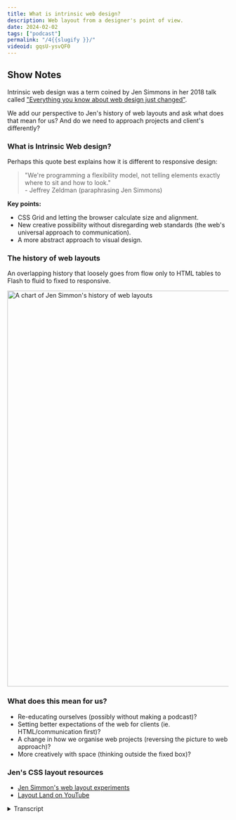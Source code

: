 ```yaml
---
title: What is intrinsic web design?
description: Web layout from a designer's point of view.
date: 2024-02-02
tags: ["podcast"]
permalink: "/4{{slugify }}/"
videoid: gqsU-ysvQF0
---
```

Show Notes
----------

Intrinsic web design was a term coined by Jen Simmons in her 2018 talk called ["Everything you know about web design just changed"](https://talks.jensimmons.com/GdnO62).

We add our perspective to Jen's history of web layouts and ask what does that mean for us? And do we need to approach projects and client's differently?

### What is Intrinsic Web design?

Perhaps this quote best explains how it is different to responsive design:

> "We're programming a flexibility model, not telling elements exactly where to sit and how to look."  
> \- Jeffrey Zeldman (paraphrasing Jen Simmons)

**Key points:**

*   CSS Grid and letting the browser calculate size and alignment.
*   New creative possibility without disregarding web standards (the web's universal approach to communication).
*   A more abstract approach to visual design.

### The history of web layouts

An overlapping history that loosely goes from flow only to HTML tables to Flash to fluid to fixed to responsive.


<img src="/img/intrinsic-design-history.avif"  loading="lazy" width="1600" height="900" alt="A chart of Jen Simmon's history of web layouts">


### What does this mean for us?

*   Re-educating ourselves (possibly without making a podcast)?
*   Setting better expectations of the web for clients (ie. HTML/communication first)?
*   A change in how we organise web projects (reversing the picture to web approach)?
*   More creatively with space (thinking outside the fixed box)?

### Jen's CSS layout resources

*   [Jen Simmon's web layout experiments](https://labs.jensimmons.com/)
*   [Layout Land on YouTube](https://www.youtube.com/layoutland)


  <details>
<summary>Transcript</summary>

        \[00:00:05\] **Nathan Wrigley**: Hello there. Welcome to this episode four of the No Script web show, which is all about modern front end web design. We'll be looking at what we can build today with minimal dependencies and skills.

Today we're talking about intrinsic web design, a term coined by Jen Simmons in her 2018 talk, which was called Everything You Know about web design Just Changed. She. iss, a graphic designer, educator and speaker, a member of the CSS working group who worked on CSS grid layouts. She worked as a developer advocate at Mozilla and later at Apple.

we'll be adding our perspective to Jen's talks on the history of web layouts and asking what it means for us. I cannot have these conversations by myself. And as always, I'm joined by David Waumsley. How are you doing, David?

\[00:00:53\] **David Waumsley**: I'm very well, thank you. Yeah, that was a good introduction.

\[00:00:58\] **Nathan Wrigley**: Yeah. Thank you. I'm glad that you wrote it for me.

\[00:00:59\] **David Waumsley**: Yeah. Oh, so shall we start? We've got some headers, haven't we? Yeah, we've got that. and was starting with, what the heck is intrinsic design? Which, I do remember on the first episode we was doing for this show where I've mentioned that and then chuck it at you and said, do you have a definition of what is? And the answer

\[00:01:18\] **Nathan Wrigley**: was, I really didn't. and to be honest with you, I'm still a little bit. Hazy on it because there isn't a, an exact dictionary, different definition

\[00:01:27\] **David Waumsley**: is there. no, of course not. And I think, I get from the talk itself that Jen did is that she's just wanting to signify whether you use it or not. I think she even says, just wanted to say that. I think with the technology we have and the approaches we have to web designing that it warrants. Another name other than just a bit more responsive. Yeah, responsive plus. Yeah. Yeah. yeah, I thought there's a good, we've got it actually up on the screen there.

There's a quite a good quote, I think. it's taken from a tweet from Jeffrey Zeldman, who's paraphrasing Jen Simmons, and I quite like that as my way of understanding, Intrinsic design as being something different to responsive design.

\[00:02:16\] **Nathan Wrigley**: I'll read it out for the people who are listening to this.

So Jeffrey, in his tweet said, we're programming a flexibility model, not telling elements exactly where to sit and how to look. So it's very much open-ended.

\[00:02:30\] **David Waumsley**: Yeah, and I think that probably with the technology, with the way that we have with CSS grid particularly, and Flexbox before that, but in a way, when we got Flexbox, we tended to not use it fixed flexibility.

We tended to set the, kind of fixed wits on it, but now all of these kind of ways that the browser can now calculate the size of items and align them for us according to. The user that they find do the calculations first. I think that's what she's getting over, I think with this. And that is slightly different from the responsive designs.

'cause when we got that, we just thought it was a reaction with the media queries, I think to, having the iPhone. So we thought, okay, we need another version of the phone with the iPhone. We'll use the media queries and then we'll just design something and we will fix where things. Exactly are going to sit and look, where they're going to sit and look.

Yeah. Where I think now we're moving away from that. We're now thinking, you know what? We'll never know. There's so many different devices out there. Let's stop trying to do, let's let the content decide that the size that it needs. And I think that's probably the big thing about it. I think

\[00:03:41\] **Nathan Wrigley**: that's quite a hard thing for us to get into our heads as well, because we really have spent a long time, decades on the internet trying to get things to look exactly.

As we wish them to look and to know exactly where every pixel will be with any given device. Yeah, so if you were to open up a tablet and I, you could tell me the dimensions of it, I would be able to predict exactly where this. This div or card or content piece would be, but this is a bit more, this is a bit different, isn't it?

you just generally say, okay, these things will probably be about there, but I'm not entirely sure based upon that device because everything is entirely, and I'm gonna use your word squishy. Yes. Squishy. everything can move in its own way and it will be very hard because the maths is being carried out.

On the fly as opposed to it being based upon viewport. So at some point it, it does exactly this. This is a much more fluid, it's doing whatever it says in a kind of curved way. if it's, if, we move things, if we make the viewport smaller, all of these. Pieces are going to move over, but we're not entirely sure where they're gonna end up. So yeah. Yeah, that's

\[00:04:50\] **David Waumsley**: a new challenge and I think it's very different from the way that we've looked when we've borrowed from print and we've looked at, generally we thought to templates. We make our boxes and then we put the content into those boxes and we think, oh, okay, that box won't sit, there'll have to go underneath on the mobile.

And we do that. But we still think of it as the same fix W box where now this suddenly this idea that. you're gonna say, you want this content to have enough room, but let the browser decide where it is and you'll style this content. And I think it's just a complete mind flip. And I do think there's something that I thought was quite interesting because it, it's eight years on.

When Jen did this talk in 2018 from when the List Apart event talk was done, that really brought in the Ethon Marcotte, brought in the responsive era, but he started that off with a quote, which goes back to 2000. I'll read that one 'cause I've got it on my extra notes, which is we should embrace the fact that the web doesn't have the same constraints as print and designed for this flexibility.

But first we must accept the ebb and flow of things. And I think in a way, you know what? I think what Jen's doing with this one is having another crack at if you like, at the same thing that we have to, with better tools now to be able to do that to, get us to think about content and it becomes A HTML first approach, isn't it?

The, you are styling to the HTML document and the content that you put in there, rather than the kind of reverse where we style things and then made the HTML stuff fit into the boxes we designed right.

\[00:06:31\] **Nathan Wrigley**: Yeah, I think it's gonna be really interesting. I think it's gonna take a whole new generation of people to get into this system.

I don't mean a new generation, as in it has to be the younger people. 'cause obviously you are absolutely fascinated by this at the moment. But you, are, really gonna have to, not unlearn, but just put a completely different layer over what you have already learned and be willing not to know quite where everything is.

But I also think it's quite freeing because you can just put something on the page and be satisfied that it. It'll do something adjacent to what I want, but I won't know exactly where it is. And we've been very much focused on knowing exactly where everything is based upon the device size. And, you only have to look inside the Chrome browser and things like that.

And it's obviously got all the different devices by name. And, maybe that whole process will change because it'll just be, drag it in from the left, drag it in from the right and just see, if it's behaving in the way that you'd anticipated, and if not, rewrite the CSS to, to match exactly what your expectations were.

But none of this is new. Is it 20? What did you say? 2018 was when? Jen did this

\[00:07:33\] **David Waumsley**: talk for that talk. Yes. And then, eight years before for responsive, alluding to this ebb and flow thing that's been going on for ages, going back to 2000. So it's always been there. This I idea, I guess it is just that the technology, because we can not so much have to set size into absolute pixels, and we have a layout tool that does it, it does open up loads of.

I, I think creativity. I think that was her main thing because she's a designer coming at it. And actually we can talk about that. I guess while we talk about the main part. A good part of her talk was about the history of web layout, so maybe we can just chat a little bit for those people watching the YouTube, we have actually borrowed, One of her slides to just show her kind of loose history of overlapping changes in the web. Going from only having flow only in the beginnings in the nineties to H TM L tables to flash to fluid where we would generally. Our sites with percentages ourselves to fix, where we ended up getting a lot of these frameworks in the nine 60 framework was particularly popular.

Yeah. Where we spotted everything into those fixed widths, then moving to responsive and then to the unknown, which I think is catching on as intrinsic as an idea that we are perhaps in a new era. So yeah, it

\[00:09:01\] **Nathan Wrigley**: seems to be the watch word at the moment, doesn't it? The word intrinsic design seems to be popping up more and more.

Yeah. which I think is gonna be the, The future for, the foreseeable future. However, the chart that we're showing on the page, probably does give us some intuition that Intrinsic will be here for a period of time and then will be replaced by something in its turn. But for now, it does feel like, yeah, it's the next evolution.

But she also, there was a little quote, and I can't remember the exact wording, but it was something along the lines of, in, in, evolutionary terms, the internet is that period where the fish. grew legs, the fins became a little bit more rigid and suddenly some of the fish could waddle out onto the land and all land based, Life, which can, which is mobile came from that moment and she was likening where we are to that with the internet. And I think that's a really good point. You get the impression that everything we've got now is the destination. But it isn't, we're just literally beginning the journey and maybe, a hundred years from now, the internet will still be around us.

Probably entirely different in the way it's consumed and the kind of devices that are available. But probably look back on where we are now, and it'll just be one of the, one of the cards on Jen's charts Intrinsic design. Oh, how, oh, how quaint that was.

\[00:10:22\] **David Waumsley**: she was very much on the mission of the web as opposed to just the internet keeping that.

Because the core foundations of that is that, hasty mail, the ability to be able to share information with each other, given to us for free for that and to keep it on board with that. And I dunno what you got from the her account of the history, but for me it was a little bit about, I.

Because she frames it within this idea that you've got the designers who want things to just look pretty like hers and the kind of standards people who just go, we can't lose this thing. Where it's able to communicate with anybody, whatever the device they've got, whether they can't read or not, we need to keep that HDML markup good.

And there's always been this battle. Which she thinks is now solved. And the two points I, suppose in the, story was the HTML tables. Oh yeah. That made stuff pretty, but it ruined the web, didn't it? Yeah. Purpose of it.

\[00:11:14\] **Nathan Wrigley**: you couldn't, can't, can only imagine what the HT ML markup of a tables based layout look like. It would just be a 99% junk that you don't

\[00:11:23\] **David Waumsley**: these days need. Yeah. Exactly, and it couldn't work on all devices. It was useless for a good percentage of people who couldn't read the stuff, but it gave you graphics and pretties, And then of course, from Flash, it almost went entirely off, didn't it?

Because then you've got proprietary code, which was only effectively embedded in the HTML, that it had no relationship to HTML. So it was unusable by basically anybody who wasn't signed up to. to go in this whole proprietary route. So yeah, I think after, that point, I do think then we start to get into the more problems of okay, we have agreed that we, need to keep the HTML clean and readable and serve everybody.

And then the rest of it becomes, how do we make the design work?

\[00:12:08\] **Nathan Wrigley**: That's right. Yeah. That's interesting. if you could stare into the mind of people like, Vince Cert and, oh, who's the other guy that's usually, regarded as one of the founders of the internet. Tim Burners Lee, that's it.

Oh, yes. Tim Burners Lee back in the day when they came up with the, idea of hyperlinks and all of that. Just no intuition that the internet would be anything other than an academic exercise that would probably be connected. With a handful of computers in major universities, and that was it.

And so the idea of moving text around was it, but then it just, it exploded. Suddenly people had this intuition that it could be used for a thousand different things. And everybody got really excited. Modems came along. We all got computers of one fashion or another. And like you say, ht ML tables, suddenly people figured out, oh.

We can make it look a bit like a magazine. Yeah. that was not expected, but it had to be crowbarred in. Then obviously everybody realized, hang on, we've lost the content somewhere. The actual content is just surrounded by a load of junk HDML that we don't need, but we really like it to look pretty.

So who cares? We'll make it look pretty, even though people who can't see it, can't, consume it. Like you said, flash, which is a little black box, a box that nothing could communicate with. And, now we seem to have gotten full gone. Full circle. Yeah. And we're now hopefully at a stage where it can look pretty.

\[00:13:35\] **David Waumsley**: But it's just HTML and it's web standards. It's keeping the web as one. I think the worry with things like Flash was the break off. you go to this propriety thing, suddenly this free tool for communication that we can all use, which at its core is HTML, if that's lost, which it was really with breaking, HTML with tables and, then going off, away from it with flash.

And she does make a little thing, and we'll, address that later a little. There's a. Passing comment is not on there. She's not talking about component based design and the move to JavaScript in CSS Oh, CSS, sorry. In JavaScript getting right way round. Yeah. But she did allude to the fact that they, that complexity, that, it still, always.

Has the potential to produce standards, but it does move it and makes it more complicated and switches the normal route of how the web is built with JavaScript being an addition to the HTML and CSS, so we'll talk about that later because it's quite interesting how there has been a shift back, I think, for those people who came in with JavaScript. Back to the HTML again? I think so. Even since her talk, I think. But that's for later episodes. I think

\[00:14:44\] **Nathan Wrigley**: But it, but yeah, just to reemphasize that point, we really don't know what the destination of this is, but we know that what we're doing at the moment is probably more akin to the spirit. It's got the standards, it's gonna be hopefully consumable by all sorts of different people who can consume things with their eyes or with their ears or whatever it may be. And, and it, does feel like a. we're going back to something which got lost by things like tables and flash

\[00:15:11\] **David Waumsley**: and all of that. Yeah, that's why I think we're always with this stuff where everybody seems to be looking backwards to see where we got to where we are now. But I think interesting because her table of dates on it, doesn't reflect my reality in the real world because it, markets are so much different, aren't they?

when something may have gone out of fashion to those people who technically know, like her, who work on the spec, reality has it become. It can become even more popular. So things like Bootstrap and jQuery, we're still growing up to a year ago and still have a dominance in the market.

And, something like Bootstrap doesn't ha I think it's still experimental when it comes to Grid. So and we're, grid goes back to 2017, so we're catching up. So you see how things probably are 10, I would say in the real world, things are about 10 years out on her. kind of history if you like.

\[00:16:06\] **Nathan Wrigley**: Yeah. She's very much a thought leader though, isn't she? Yes. and I think that's also something which I find remarkable about people like Jen, is just that capacity to stare into a crystal ball and imagine what could be, and then collaborate with other people to build the, spec so that can be, and then communicate with the browser manufacturers so that all of that can be implemented.

All of this stuff going on in the. Background, but just feeling, feeling into the future as to what it can be. And then you and I and people like us, we get the trickle down from that. Once it's been built, we then start to explore what we can do with it. So it really does make people like us seem, almost messianic 'cause they, can build the future and imagine what that would look like and, have the, passion to push, their agenda and their vision

\[00:17:02\] **David Waumsley**: through. it's people like yeah, there's always somebody I think in the working groups on a spec at the time. So we got her and then we got, Rachel Andrew, who we talked about last week, and we'll be talking sooner about Miriam Suzanne, who effectively is the same sort of role in the working groups when it comes to container queries.

And thank it's, I'm so thankful that we've got people like that who can relate it, that they built websites and they can relate what's going on the technical side of the W3C into stuff that we might. Understand how we might put it to use, so

\[00:17:35\] **Nathan Wrigley**: yeah, it's interesting. I wonder what the, and again, we, I'm going off piece a little bit here, but I wonder what the incentive for them is.

So obviously they've got the time to do it, so they, they must have some sort of, job. So in Jen's case, I think you said, worked at Mozilla for a long time and perhaps is at Apple now, although that. I dunno if that's still the case. So these companies, it's may, maybe there's a philanthropic element to it.

So we're talking about, standards based and it'll be able to be viewed by everybody. But maybe also it's just good commercial sense. if Google's Chrome browser, which seems to be. Really the browser of choice for almost any part of the world that you care to go into. If it, all of these things are built in, it makes the, it makes whatever they build more likely to succeed as well.

And if we can convert everything over to the web and rely less on, I don't know, proprietary software sitting on a desktop computer, if it can all be handled online, that works for them. As well, So that kind of philanthropic versus company, discussion is quite interesting.

\[00:18:44\] **David Waumsley**: Yeah, sure. Just, move on a little bit to Yeah, we've put a little section here, just some questions for ourselves on what does this mean for us?

And I put the answers in here as well, which was, we do, I do feel there is a bit of reeducation that's needed going on. we covered it a little bit last time in the sense that we were referring to. Rachel Andrew says It's often easier to teach somebody who doesn't know CSS today because we have to think about it in a very different way because suddenly an outpouring of a load of changes have come to it and, a new mental model.

The intrinsic mental model, I think means that we have to reeducate ourselves, so not everybody can. Set up a podcast, but, that's our way of doing it, isn't it? Yeah. And it,

\[00:19:32\] **Nathan Wrigley**: but there is a lot to, I don't know if unlearn is the right word, but there's a lot, like I said earlier, there's a lot, there's another layer, just a slap on top.

Yeah. But a lot of the layer, which is slapped on top means that the layers beneath, there's bits of that no longer are worth thinking about anymore. And it's figuring out which bits of the new knowledge. Which bits replace the bits that I used to know? and I think that's gonna be the journey that I'm on.

'cause I'm very much at the beginning of all this, and I've got a lot of reeducating to do. And for me it's quite hard because I'm constantly thinking, yeah, but I could do that with, something that, and then you figure out, oh no, but then it wouldn't enable this possibility. Wait a minute. So there is quite a lot of reeducation, and I think, I'm sure you're right.

If you're a, if you're a, a. Person just going into college or just beginning on your web development journey? I think you've pro, you've probably got the, a shot at doing far more learning than I will do because mine is gonna be bundled up with forgetting what

\[00:20:32\] **David Waumsley**: I've already learned. Yes. I, we put down, I put down setting better expectations for the web for clients and, I mean is, I think what this is trying to do is get us a little bit back to that. We are putting out content in HTML and the styling goes over the top of that, where I think for most. Clients their expectation is, and their experiences are pretty sight, which they see in their one particular view and say that I like something like that.

Yeah. 'cause that's their experience. they probably won't understand unless said otherwise, that, the importance of GOOD HTML in terms of helping them to get visitors because it's, search friendly and, being able to reach. Many more people and designing over the top of that. So I often think there's a lot of trying to not only cope with the fact that we're almost flipping the way you design upside down.

Also, I think, if you have to do it for somebody else, they usually come in with an expectation of show me a website and I'll tell you if that's what I like the look of, But there's so much more to it than that, isn't there? Yeah.

\[00:21:50\] **Nathan Wrigley**: Yeah. How much of this do you think you are gonna be, pushing forwards into your client's lap?

Or, are you gonna be talking about any of this? Will the word intrinsic design ever exit your mouth when you're talking to clients? Or is it more about, okay, this is, look, I'll show you roughly what it'll look like when we, use a different variety of browsers. Are you even gonna get into that?

Are you just gonna, I think the word responsive design has landed so well out in the real world that I think even non-technical people understand that. There's some something going on when you look at it on a mobile that's different to a desktop, but do you feel that you need to educate your clients with the technicalities of this?

\[00:22:30\] **David Waumsley**: as I've learned, I think I've started talking about it differently. I do talk about it as in terms of the content that we need, because at the end of the day, it doesn't matter how it's styled to a lot of people. if that content isn't reaching everybody who might want it and that search engines, et cetera, can't see it.

So we always start with the content and then we say how we're going to beautify that content from there. Yeah. Yeah. And I think that's it. And because of that. That approach to it, it makes a lot more sense to them. So usually the first conversation is about how the, how the message is gonna go and reach people, so the content

\[00:23:01\] **Nathan Wrigley**: comes first.The design is a definite

\[00:23:04\] **David Waumsley**: second, right? So I think it's easy to explain to them in that way, if it had no design, it would still do quite well, as many. Badly designed sites, if they've got the fundamentals underneath, can do quite well, it's interesting

\[00:23:18\] **Nathan Wrigley**: though, 'cause that's a profound shift for a lot of people, isn't it?

Because really the, building of websites, it very much felt like the, design was, I. Central to what the client wanted. it's okay, how's it gonna look? And you fill it up with LO and then, you pull the LO out and hope for the best. Whereas this is exactly the opposite.

Let's just start with the content. Let's get the message get the words right, get all the assets right, and then.

\[00:23:49\] **David Waumsley**: you do. You know what I mean? That's it though. So the next point in probably changing how we organize web projects, right? And she alludes to that in the talk, doesn't she? With saying the typical thing is that someone has an idea, then they get a rough draft of that idea, better draft of that idea, and then it goes to the person to turn that into the code.

And that really is the way it's always been done. But in a way, it's the wrong way round because. there is something to know about how that's co the intrinsic bit. I wouldn't use it with clients, but I think the intrinsic is saying that it's still intrinsic to that web standards. HTML means of communication.

The design is a part of the content and that's, in a way, while we're. While she's doing all her clever experiments, which she does, which we put links to on the show notes there to her layout, land where she does experiments. She's coming in from the, I want it pretty and the designer, but knows from a. Standards perspective, she needs to have this good, clear, marked up communication in the HTML, but I think what she's seen is, oh, I can have lots more fun with this. And I think that's the way I'm trying to sell it now on to clients without using intrinsic 'cause It doesn't mean it's just, it sounds like Tech Talk, doesn't it?

\[00:25:04\] **Nathan Wrigley**: interesting because it feels like the workflow. Of a project is amended. rather than the design coming first or at the same time as the content, that the content comes first, the design then comes second. But it doesn't, marginalize the importance of the design.

It just, yeah. and it's not like designers are gonna go out of work. Exactly. In fact, they're gonna have a lot more, to think about. But it just puts it in a different. Position in the Yes, in the project workflow. it, it comes after the content, whereas I feel very often it, it was the other way around.

\[00:25:37\] **David Waumsley**: Yeah. Yes, and exactly because you can't control the devices that people are coming in on their experience. And of course, something that Jen talks about in lots of other things. I'm not sure in that talk. But otherwise, she's very keen to point out that, whatever design you do, if somebody sticks it in reader mode or they decide they have high contrast on their computer or they're on the screen readers, all that, all of what you've designed isn't there.

So the essentials, we all must agree is that everybody can I. Get this content and that's a well marked top HTML. But I think what she's making as a designer is like, wow, there's some of these clever stuff. And actually it's a harder task for the designer now because you can't fix 'em into these boxes any longer.

There's come in different devices, so now you have to be really inventive and imagine lots of different flows for your content. So people will lots. Lots of different experiences, all of which will be great from a designer. So I think the designer's more important now, but I just think the traditional approach of the designer where they would just create something that looked pretty with just their colors, and that's your box where you gotta stick that text in there and this is where you're gonna stick this widget and. That approach to it doesn't work. The, I don't think it'll

\[00:26:48\] **Nathan Wrigley**: be, quite interesting because in the past you had so many conversations with designers where you would get the design and then you would figure out that the content wouldn't fit in the design. Now, it's entirely possible that conversation will go in reverse and you'll give them the content and they'll, the disciples will say. There's too much content. we can't get the content into anything like a reasonable design. So there'll be interesting trailer, your menu is, it's lovely, but there's 97 items in it. we can't deal with that. You've put everything front and center, so there's just, we have to figure out new ways to have these conversations and new workflows to make it, work. I. I think

\[00:27:25\] **David Waumsley**: Nathan, you put on your tab just for those on YouTube. I think I did you put that her labs where she's got lots of little experiments. these are a bit out date 'cause there's so much more you can do. I mean if you make that responsive, I think you should. Yeah. So for those

\[00:27:40\] **Nathan Wrigley**: that are listening to this, we're showing, and I'll give you the, I'll give you the RL it's labs dot Jen Simmons.com.

I'm sure David will put that into the show notes. But what we're staring at is a. Is a, like a desktop ish layout, but everything is on its side, and as I reduce it. You can see that essentially lots of the different pieces. It now looks like it's in two halves where the top half is moving up and the bottom half appears to be moving down a little bit.

Then suddenly everything that was at 45 degrees at some point went to normal orientation. Yeah. And as we can see, it just so smart. So it dramatically changes the way it looks. Yeah, based upon the design and, if you're watching the video, you'll be able to get an, impression of that.

But yeah, go to jen labs dot jen simmons.com and and just play. With the, the widths and the view port and you'll Oh, it's so

\[00:28:40\] **David Waumsley**: clever. I love it. Yeah. And it changes, doesn't it? I think, that idea that you might go, oh, I've had an idea. And every, but 'cause what we've always tried to do with all our designs is when we've said, okay, the visual design is what we want and we want everyone to experience it.

We've been trying to. Bang, these kind of square pegs into round holes with it, trying to make the code underneath work. but that's it. That's, it is that kind of thing, which I think is just clever design I can't do because okay, there isn't one experience for people, but you can't force an experience that's gonna be brilliant.

But what you can do now is you can. Create a range of experiences,

\[00:29:20\] **Nathan Wrigley**: And, it looked every si even if you do a tiny modification to the width of the window that you're looking at it in. I'm just gonna move it by what I consider to be a centimeter on my screen. I know that unit is of no use to anybody, but you get the idea.

Some, it's changed, like you can't predict where it's gonna go. you can roughly predict where it's gonna go, but, and there we go, little tiny change again and another one, and another, and then there's suddenly a dramatic change. Yeah. And then another dramatic change about now. Then we go back out.

Little change. It's just, you're right. I wouldn't have the faintest idea what she's done here, but

\[00:29:58\] **David Waumsley**: it's and she could put all the text on an angle because the space is there big, but it wouldn't work small. So I think it's a great time for design. Sometimes when you talk about the web standards, which I'm very keen on getting the HTML right.

Sounds like you are. Poo-pooing it. And I think that's what Jen's talk does for us, comes in with a designer's perspective where you go, yeah, sure it needs to be good. Everybody needs to be able to access the content you make for the web. That's just a given, isn't it? But then you can still be beautiful with stuff.

You just have to think a little bit differently. I think you have to work from the content rather than the design, and then stick the content in it. You make the, content, flexible and interesting. So it. Only needs, it doesn't have more space than it needs, but has space needs. Yeah. I'm with

\[00:30:45\] **Nathan Wrigley**: you. And I think that, I think it's gonna be interesting for people who, create these websites, especially if their role is, the content, let's say, is encapsulating that to hand it off to a designer to suggest what that design could look like. Yeah. I think there's a whole new set of skills that we're gonna have to get new conversations to get into new ways of figuring out new workflows, but ultimately I think we'll manage it.

\[00:31:09\] **David Waumsley**: I think it translates To I, yeah. I think any client or the type of client I work with, when it's just the solo owner, it's easy to get over the fact you wanna get your message out there. The easiest way is to make sure you get good H ml that Google can read full of that stuff, and then we can have some real adventures about how this content's got the design, which gets us back to the, let's start with the content, Yeah. yeah, it's a great system. I think so, yeah. Different from what we've done, I think in the past. We

\[00:31:38\] **Nathan Wrigley**: should probably plug, Jen Simmons YouTube channel as well. She's got a yes, a channel called Layout Land. The, I imagine you'd be able to Google that, but if you can't, the, it will be in the show notes and it's, it's video after video of her, showing all sorts of interesting, things that you can do.

I haven't consumed even a. 10th of what she's done. But it's all really fascinating and breaks, breaks apart one little problem at a time

\[00:32:04\] **David Waumsley**: and it's, it's lovely. Yeah. Yeah. the only problem with it is that some of the stuff has moved on. You might do some of that stuff differently, but it's still, I think it's a useful, she's. She's good at talking as well, so Yeah.

\[00:32:16\] **Nathan Wrigley**: Yeah, she is. She's very good. How do you feel? Have we, managed to get through that episode or? I think we have. Yeah,

\[00:32:21\] **David Waumsley**: I think we have. Shall I just lead on quickly? 'cause it does lead on from her. Talk a bit into the next one. We'll, we've got two episodes which we'll do next, which we'll really be talking about component based design, which you didn't talk about.

And at the time of our talk in 2018, we didn't have container queries and. I think that's component based design can come outta that. But we've also got something called web component. So I think next time I think we'll talk about component based design, because when you're looking at Jen Simmers, this is really somebody who's making a document.

Look beautiful. Basically, it's how we started with the web and that's all she refers to. But there is this sort of other movement isn't there where we, actually the web is just these little blocks of UI that we build up. Yeah. we'll I think next time we'll be, that's just a little lead in it comes out of a talk.'cause in some way she makes reference to it, but doesn't cover

\[00:33:15\] **Nathan Wrigley**: it. So component based design, container queries, all that kind of stuff. Coming up in episode five, we're taking it. Each episode is just recorded. When it's recorded. we'll get them out as we get them out. So it may be that we manage one every week, or maybe it'll fall into a, shorter cadence or longer cadence, who knows?

But for now, I guess we've wrapped up number four. yeah. And we'll see you. On the no script show next time. For the, for those of you that are listening, the website is being, updated with the bits and pieces that we've talked about, and you can find it at no script show and then you just do forward slash and the number of the episode.

So there'll be no script show forward slash four. And yeah, there we go. I will see

\[00:34:02\] **David Waumsley**: you next time, David. Yeah. Lovely. Bye-Bye. Bye bye.

 </details> 